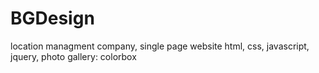 # BGDesign
location managment company, single page website
html, css, javascript, jquery, photo gallery: colorbox
